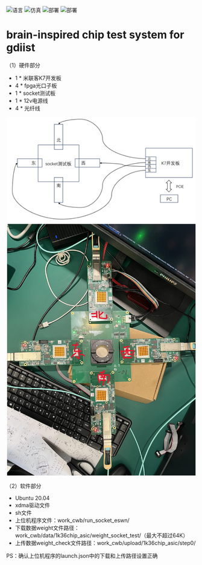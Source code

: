 ![语言](https://img.shields.io/badge/语言-verilog-FF1010.svg) ![仿真](https://img.shields.io/badge/部署-vivado-green.svg) ![部署](https://img.shields.io/badge/语言-C++-blue.svg) ![部署](https://img.shields.io/badge/部署-vscode-9A90FD.svg) 

<span id="en">brain-inspired chip test system for gdiist</span>
===========================

（1）硬件部分

* 1 * 米联客K7开发板
* 4 * fpga光口子板
* 1 * socket测试板
* 1 * 12v电源线 
* 4 * 光纤线

<div align=center>
<img width="500" alt="image" src="imgs/hw.png">
</div>

<div align=center>
<img width="500" alt="image" src="imgs/socket.jpg">
</div>

（2）软件部分

* Ubuntu 20.04
* xdma驱动文件
* sh文件
* 上位机程序文件：work_cwb/run_socket_eswn/
* 下载数据weight文件路径：work_cwb/data/1k36chip_asic/weight_socket_test/（最大不超过64K）
* 上传数据weight_check文件路径：work_cwb/upload/1k36chip_asic/step0/

PS：确认上位机程序的launch.json中的下载和上传路径设置正确
